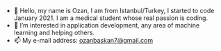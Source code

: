 - 👋 Hello, my name is Ozan, I am from Istanbul/Turkey, I started to code January 2021. I am a medical student whose real passion is coding.
- 👀 I’m interested in application development, any area of machine learning and helping others.
- 📫 My e-mail address: ozanbaskan7@gmail.com

